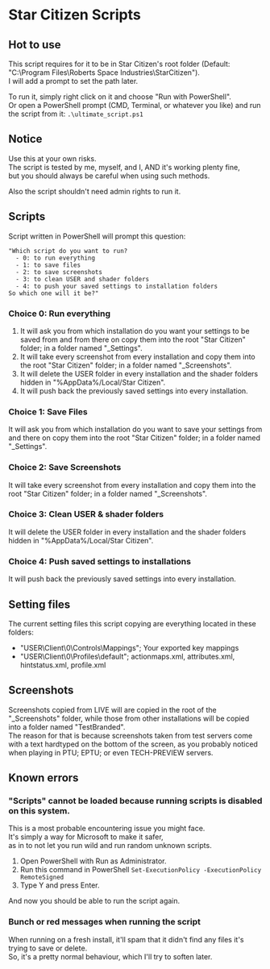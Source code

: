 # Star Citizen Scripts

## Hot to use

This script requires for it to be in Star Citizen's root folder (Default: "C:\Program Files\Roberts Space Industries\StarCitizen").  
I will add a prompt to set the path later.

To run it, simply right click on it and choose "Run with PowerShell".  
Or open a PowerShell prompt (CMD, Terminal, or whatever you like) and run the script from it: `.\ultimate_script.ps1`

## Notice

Use this at your own risks.  
The script is tested by me, myself, and I, AND it's working plenty fine,  
but you should always be careful when using such methods.

Also the script shouldn't need admin rights to run it.

## Scripts

Script written in PowerShell will prompt this question:
```
"Which script do you want to run?
  - 0: to run everything
  - 1: to save files
  - 2: to save screenshots
  - 3: to clean USER and shader folders
  - 4: to push your saved settings to installation folders
So which one will it be?"
```

### Choice 0: Run everything

1. It will ask you from which installation do you want your settings to be saved from and from there on copy them into the root "Star Citizen" folder; in a folder named "_Settings".
2. It will take every screenshot from every installation and copy them into the root "Star Citizen" folder; in a folder named "_Screenshots".
3. It will delete the USER folder in every installation and the shader folders hidden in "%AppData%/Local/Star Citizen".
4. It will push back the previously saved settings into every installation.

### Choice 1: Save Files

It will ask you from which installation do you want to save your settings from and there on copy them into the root "Star Citizen" folder; in a folder named "_Settings".

### Choice 2: Save Screenshots

It will take every screenshot from every installation and copy them into the root "Star Citizen" folder; in a folder named "_Screenshots".

### Choice 3: Clean USER & shader folders

It will delete the USER folder in every installation and the shader folders hidden in "%AppData%/Local/Star Citizen".

### Choice 4: Push saved settings to installations

It will push back the previously saved settings into every installation.

## Setting files

The current setting files this script copying are everything located in these folders:
- "USER\Client\0\Controls\Mappings"; Your exported key mappings
- "USER\Client\0\Profiles\default"; actionmaps.xml, attributes.xml, hintstatus.xml, profile.xml

## Screenshots

Screenshots copied from LIVE will are copied in the root of the "_Screenshots" folder,
while those from other installations will be copied into a folder named "TestBranded".  
The reason for that is because screenshots taken from test servers come with a text hardtyped on the bottom of the screen,
as you probably noticed when playing in PTU; EPTU; or even TECH-PREVIEW servers.

## Known errors

### "Scripts" cannot be loaded because running scripts is disabled on this system.

This is a most probable encountering issue you might face.  
It's simply a way for Microsoft to make it safer,  
as in to not let you run wild and run random unknown scripts.

1. Open PowerShell with Run as Administrator.
2. Run this command in PowerShell `Set-ExecutionPolicy -ExecutionPolicy RemoteSigned`
3. Type Y and press Enter.

And now you should be able to run the script again.

### Bunch or red messages when running the script

When running on a fresh install, it'll spam that it didn't find any files it's trying to save or delete.  
So, it's a pretty normal behaviour, which I'll try to soften later.
